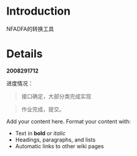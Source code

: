 # Introduction #

NFADFA的转换工具


# Details #
**2008291712**

进度情况：
> 接口确定，大部分类完成实现

> 作业完成，提交。

Add your content here.  Format your content with:
  * Text in **bold** or _italic_
  * Headings, paragraphs, and lists
  * Automatic links to other wiki pages